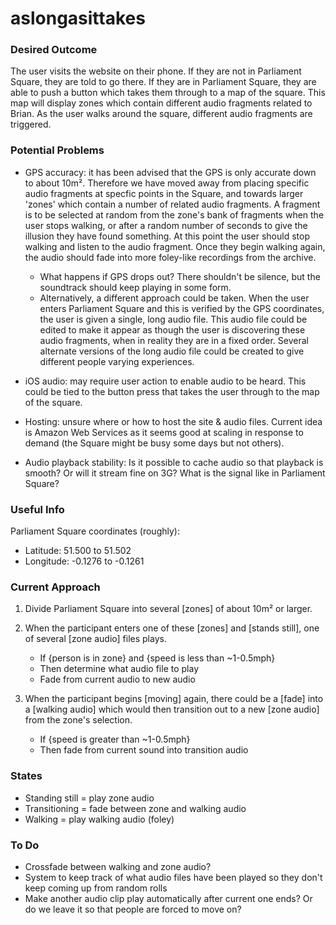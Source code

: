 # aslongasittakes

### Desired Outcome
The user visits the website on their phone. If they are not in Parliament Square, they are told to go there. If they are in Parliament Square, they are able to push a button which takes them through to a map of the square. This map will display zones which contain different audio fragments related to Brian. As the user walks around the square, different audio fragments are triggered.

### Potential Problems
- GPS accuracy: it has been advised that the GPS is only accurate down to about 10m². Therefore we have moved away from placing specific audio fragments at specfic points in the Square, and towards larger 'zones' which contain a number of related audio fragments. A fragment is to be selected at random from the zone's bank of fragments when the user stops walking, or after a random number of seconds to give the illusion they have found something. At this point the user should stop walking and listen to the audio fragment. Once they begin walking again, the audio should fade into more foley-like recordings from the archive.
		
  - What happens if GPS drops out? There shouldn't be silence, but the soundtrack should keep playing in some form.
  - Alternatively, a different approach could be taken. When the user enters Parliament Square and this is verified by the GPS coordinates, the user is given a single, long audio file. This audio file could be edited to make it appear as though the user is discovering these audio fragments, when in reality they are in a fixed order. Several alternate versions of the long audio file could be created to give different people varying experiences.

- iOS audio: may require user action to enable audio to be heard. This could be tied to the button press that takes the user through to the map of the square.

- Hosting: unsure where or how to host the site & audio files. Current idea is Amazon Web Services as it seems good at scaling in response to demand (the Square might be busy some days but not others).

- Audio playback stability: Is it possible to cache audio so that playback is smooth? Or will it stream fine on 3G? What is the signal like in Parliament Square?

### Useful Info
Parliament Square coordinates (roughly):
- Latitude: 51.500 to 51.502
- Longitude: -0.1276 to -0.1261

### Current Approach
1. Divide Parliament Square into several [zones] of about 10m² or larger. 

2. When the participant enters one of these [zones] and [stands still], one of several [zone audio] files plays.
	- If {person is in zone} and {speed is less than ~1-0.5mph}
	- Then determine what audio file to play
	- Fade from current audio to new audio

3. When the participant begins [moving] again, there could be a [fade] into a [walking audio] which would then transition out to a new [zone audio] from the zone's selection.
	- If {speed is greater than ~1-0.5mph}
	- Then fade from current sound into transition audio

### States
- Standing still = play zone audio
- Transitioning = fade between zone and walking audio
- Walking = play walking audio (foley)

### To Do
- Crossfade between walking and zone audio?
- System to keep track of what audio files have been played so they don't keep coming up from random rolls
- Make another audio clip play automatically after current one ends? Or do we leave it so that people are forced to move on?
